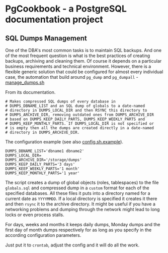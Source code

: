# PgCookbook - a PostgreSQL documentation project

## SQL Dumps Management

One of the DBA's most common tasks is to maintain SQL backups. And one
of the most frequent question is what is the best practices of
creating backups, archiving and cleaning them. Of course it depends on
a particular business requirements and technical environment. However,
there is a flexible generic solution that could be configured for
almost every individual case, the automation that build around
`pg_dump` and `pg_dumpall` - [manage_dumps.sh](bin/manage_dumps.sh)

From its documentation.

    # Makes compressed SQL dumps of every database in
    # DUMPS_DBNAME_LIST and an SQL dump of globals to a date-named
    # directory in DUMPS_LOCAL_DIR and then RSYNC this directory to
    # DUMPS_ARCHIVE_DIR, removing outdated ones from DUMPS_ARCHIVE_DIR
    # based on DUMPS_KEEP_DAILY_PARTS, DUMPS_KEEP_WEEKLY_PARTS and
    # DUMPS_KEEP_MONTHLY_PARTS. If DUMPS_LOCAL_DIR is not specified or
    # is empty then all the dumps are created directly in a date-named
    # directory in DUMPS_ARCHIVE_DIR.

The configuration example (see also
[config.sh.example](bin/config.sh.example)).

    DUMPS_DBNAME_LIST='dbname1 dbname2'
    DUMPS_LOCAL_DIR=
    DUMPS_ARCHIVE_DIR='/storage/dumps'
    DUMPS_KEEP_DAILY_PARTS='3 days'
    DUMPS_KEEP_WEEKLY_PARTS='1 month'
    DUMPS_KEEP_MONTHLY_PARTS='1 year'

The script creates a dump of global objects (roles, tablespaces) to
the file `globals.sql` and compressed dump in a `custom` format for
each of the specified databases. All these files it puts into a
directory named for a current date as `YYYYMMDD`. If a local directory
is specified it creates it there and then `rsync` it to the archive
directory. It might be useful if you have a networking problems and
dumping through the network might lead to long locks or even process
stalls.

For days, weeks and months it keeps daily dumps, Monday dumps and the
first day of month dumps respectively for as long as you specify in
the according configuration parameters.

Just put it to `crontab`, adjust the config and it will do all the
work.
